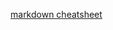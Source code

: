 [markdown cheatsheet](https://www.markdownguide.org/cheat-sheet)  
[](https://www.askvg.com/windows-tip-pin-batch-bat-files-to-taskbar-and-start-menu/)  
